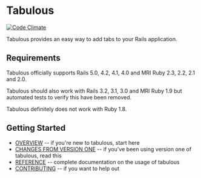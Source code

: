 # Tabulous

[![Code Climate](https://codeclimate.com/github/techiferous/tabulous.png)](https://codeclimate.com/github/techiferous/tabulous)

Tabulous provides an easy way to add tabs to your Rails application.

## Requirements

Tabulous officially supports Rails 5.0, 4.2, 4.1, 4.0 and MRI Ruby 2.3, 2.2, 2.1 and 2.0.

Tabulous should also work with Rails 3.2, 3.1, 3.0 and MRI Ruby 1.9 but automated tests to verify this have been removed.

Tabulous definitely does not work with Ruby 1.8.

## Getting Started

* [OVERVIEW](OVERVIEW.md) -- if you're new to tabulous, start here
* [CHANGES FROM VERSION ONE](CHANGES_FROM_VERSION_ONE.md) -- if you've been using version one of tabulous, read this
* [REFERENCE](REFERENCE.md) -- complete documentation on the usage of tabulous
* [CONTRIBUTING](CONTRIBUTING.md) -- if you want to help out
